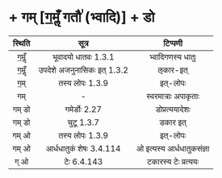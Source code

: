 #  + गम् [ग॒मॢँ गतौ॑ (भ्वादि)] + डो
स्थिति | सूत्र | टिप्पणी |
 |:---:|:---:|:---:|
| ग॒मॢँ | भूवादयो धातवः 1.3.1 | भ्वादिगणस्य धातुः |
| ग॒मॢँ | उपदेशे अजनुनासिकः इत् 1.3.2 | ऌकार-इत् |
| ग॒म् | तस्य लोपः 1.3.9 | इत्-लोपः |
| गम् | - | स्वरमात्राः अपाकृताः |
| गम् डो | गमेर्डोः 2.27 | डोप्रत्ययादेशः |
| गम् डो | चुटू 1.3.7 | डकार इत् |
| गम् ओ | तस्य लोपः 1.3.9 | इत्-लोपः |
| गम् ओ | आर्धधातुकं शेषः 3.4.114 | ओ इत्यस्य आर्धधातुकसंज्ञा |
| ग् ओ | टेः 6.4.143 | टकारस्य टेः प्रत्ययः |